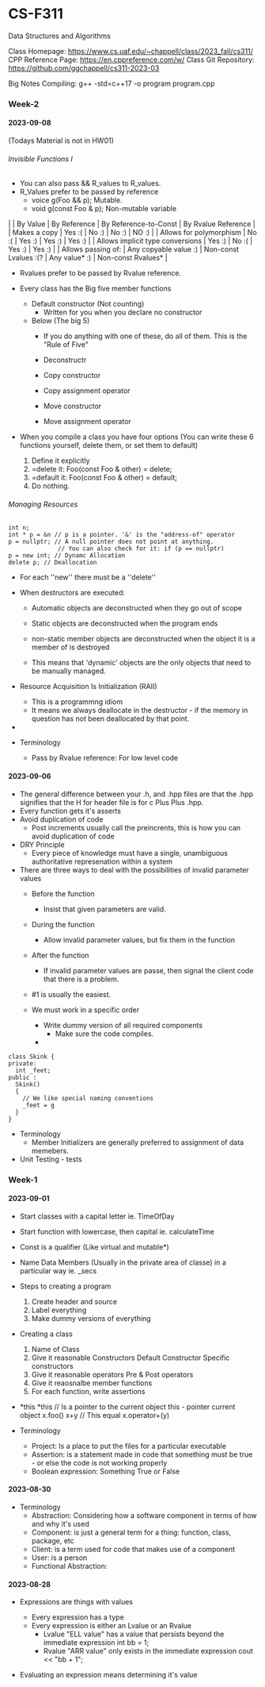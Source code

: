 # CS-F311
 Data Structures and Algorithms

Class Homepage: https://www.cs.uaf.edu/~chappell/class/2023_fall/cs311/
CPP Reference Page: https://en.cppreference.com/w/
Class Git Repository: https://github.com/ggchappell/cs311-2023-03

Big Notes
  Compiling: g++ -std=c++17 -o program program.cpp

### Week-2
#### 2023-09-08
  (Todays Material is not in HW01)
  ###### Invisible Functions I
  - You can also pass && R_values to R_values.
  - R_Values prefer to be passed by reference
    - voice g(Foo && p); Mutable.
    - void g(const Foo & p); Non-mutable variable

  | | By Value | By Reference | By Reference-to-Const | By Rvalue Reference |
  | Makes a copy | Yes :( | No :) | No :) | NO :) |
  | Allows for polymorphism | No :( | Yes :) | Yes :) | Yes :) |
  | Allows implicit type conversions | Yes :) | No :( | Yes :) | Yes :) |
  | Allows passing of: | Any copyable value :) | Non-const Lvalues :(? | Any value* :) | Non-const Rvalues* |
  * Rvalues prefer to be passed by Rvalue reference.

  - Every class has the Big five member functions
    - Default constructor (Not counting)
      - Written for you when you declare no constructor
    - Below (The big 5)
      - If you do anything with one of these, do all of them. This is the "Rule of Five"

      - Deconstructr
      - Copy constructor
      - Copy assignment operator
      - Move constructor
      - Move assignment operator
  
  - When you compile a class you have four options (You can write these 6 functions yourself, delete them, or set them to default)
    1) Define it explicitly
    2) =delete it: Foo(const Foo & other) = delete;
    3) =default it: Foo(const Foo & other) = default;
    4) Do nothing.

  ###### Managing Resources
  ```
  int n;
  int * p = &n // p is a pointer. '&' is the "address-of" operator
  p = nullptr; // A null pointer does not point at anything. 
                // You can also check for it: if (p == nullptr)
  p = new int; // Dynamc Allocation
  delete p; // Deallocation
  ```
  - For each ''new'' there must be a ''delete''
  - When destructors are executed:
    - Automatic objects are deconstructed when they go out of scope
    - Static objects are deconstructed when the program ends
    - non-static member objects are deconstructed when the object it is a member of is destroyed
  
    - This means that 'dynamic' objects are the only objects that need to be manually  managed.
  - Resource Acquisition Is Initialization (RAII)
    - This is a programmng idiom
    - It means we always deallocate in the destructor - if the memory in question has not been deallocated by that point.

  -

  - Terminology
    - Pass by Rvalue reference: For low level code

#### 2023-09-06
  - The general difference between your .h, and .hpp files are that the .hpp signifies that the H for header file is for c Plus Plus .hpp.
  - Every function gets it's asserts
  - Avoid duplication of code
    - Post increments usually call the preincrents, this is how you can avoid duplication of code
  - DRY Principle
    - Every piece of knowledge must have a single, unambiguous authoritative represenation within a system
  - There are three ways to deal with the possibilities of invalid parameter values
    - Before the function
      - Insist that given parameters are valid.
    - During the function
      - Allow invalid parameter values, but fix them in the function
    - After the function
      - If invalid parameter values are passe, then signal the client code that there is a problem.
    - #1 is usually the easiest.

    - We must work in a specific order
      - Write dummy version of all required components
        - Make sure the code compiles.
      -
  

  ```
  class Skink {
  private:
    int _feet;
  public :
    Skink()
    {
      // We like special naming conventions
      _feet = g
    }
  }
  ```

  - Terminology
    - Member Initializers are generally preferred to assignment of data memebers.
  - Unit Testing - tests

### Week-1 
#### 2023-09-01
  - Start classes with a capital letter ie. TimeOfDay
  - Start function with lowercase, then capital ie. calculateTime
  - Const is a qualifier (Like virtual and mutable*)
  - Name Data Members (Usually in the private area of classe) in a particular way ie. _secs

  - Steps to creating a program
    1) Create header and source
    2) Label everything
    3) Make dummy versions of everything

  - Creating a class
    1) Name of Class
    2) Give it reasonable Constructors
      Default Constructor
      Specific constructors
    3) Give it reasonable operators
      Pre & Post operators
    4) Give it reaosnalbe member functions
    5) For each function, write assertions

  - *this
    *this // Is a pointer to the current object
    this - pointer current object
    x.foo()
    x+y // This equal x.operator+(y)

  - Terminology  
    - Project: Is a place to put the files for a particular executable
    - Assertion: is a statement made in code that something must be true - or else the code is not working properly
    - Boolean expression: Something True or False

#### 2023-08-30
  - Terminology
    - Abstraction: Considering how a software component in terms of how and why it's used
    - Component: is just a general term for a thing: function, class, package, etc
    - Client: is a term used for code that makes use of a component
    - User: is a person
    - Functional Abstraction: 

#### 2023-08-28
  - Expressions are things with values
    - Every expression has a type
    - Every expression is either an Lvalue or an Rvalue
      - Lvalue "ELL value" has a value that persists beyond the immediate expression
        int bb = 1;
      - Rvalue "ARR value" only exists in the immediate expression
        cout << "bb + 1";

  - Evaluating an expression means determining it's value
